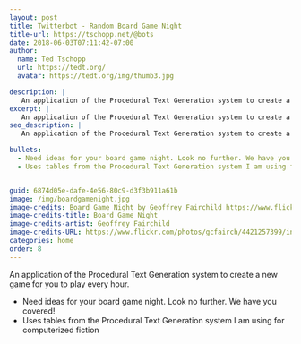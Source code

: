 ```yaml
---
layout: post
title: Twitterbot - Random Board Game Night
title-url: https://tschopp.net/@bots
date: 2018-06-03T07:11:42-07:00
author:
  name: Ted Tschopp
  url: https://tedt.org/
  avatar: https://tedt.org/img/thumb3.jpg

description: |
   An application of the Procedural Text Generation system to create a new game for you to play every hour. 
excerpt: |
   An application of the Procedural Text Generation system to create a new game for you to play every hour.
seo_description: |
   An application of the Procedural Text Generation system to create a new game for you to play every hour.

bullets:
  - Need ideas for your board game night. Look no further. We have you covered!
  - Uses tables from the Procedural Text Generation system I am using for computerized fiction


guid: 6874d05e-dafe-4e56-80c9-d3f3b911a61b
image: /img/boardgamenight.jpg
image-credits: Board Game Night by Geoffrey Fairchild https://www.flickr.com/photos/gcfairch/4421257399/in/photolist-7Kb6Us-7wwKqo-7JG6MR
image-credits-title: Board Game Night
image-credits-artist: Geoffrey Fairchild
image-credits-URL: https://www.flickr.com/photos/gcfairch/4421257399/in/photolist-7Kb6Us-7wwKqo-7JG6MR
categories: home
order: 8
---
```


An application of the Procedural Text Generation system to create a new game for you to play every hour.
* Need ideas for your board game night. Look no further. We have you covered!
* Uses tables from the Procedural Text Generation system I am using for computerized fiction
